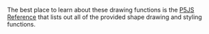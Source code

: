 The best place to learn about these drawing functions is the [P5JS Reference](https://p5js.org/reference/) that lists out all of the provided shape drawing and styling functions.
